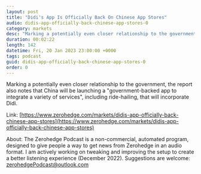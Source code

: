 ```yaml
---
layout: post
title: "Didi's App Is Officially Back On Chinese App Stores"
audio: didis-app-officially-back-chinese-app-stores-0
category: markets
desc: "Marking a potentially even closer relationship to the government, the report also notes that China will be launching a &quot;government-backed app to integrate a variety of services&quot;, including ride-hailing, that will incorporate Didi. "
duration: 00:02:22
length: 142
datetime: Fri, 20 Jan 2023 23:00:00 +0000
tags: podcast
guid: didis-app-officially-back-chinese-app-stores-0
order: 0
---
```

Marking a potentially even closer relationship to the government, the report also notes that China will be launching a &quot;government-backed app to integrate a variety of services&quot;, including ride-hailing, that will incorporate Didi. 

Link: [https://www.zerohedge.com/markets/didis-app-officially-back-chinese-app-stores](https://www.zerohedge.com/markets/didis-app-officially-back-chinese-app-stores)

About: The Zerohedge Podcast is a non-commercial, automated program, designed to give people a way to get news from Zerohedge in an audio format.  I am actively working on tweaking and improving the setup to create a better listening experience (December 2022).  Suggestions are welcome: [zerohedgePodcast@outlook.com](mailto:zerohedgePodcast@outlook.com)